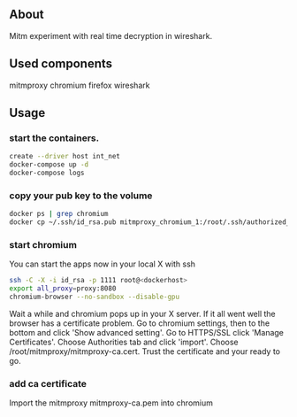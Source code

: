 ## About

Mitm experiment with real time decryption in wireshark.

## Used components

mitmproxy
chromium
firefox
wireshark

## Usage

### start the containers.
```bash
create --driver host int_net
docker-compose up -d
docker-compose logs
```

### copy your pub key to the volume
```bash
docker ps | grep chromium
docker cp ~/.ssh/id_rsa.pub mitmproxy_chromium_1:/root/.ssh/authorized_keys
```

### start chromium
You can start the apps now in your local X with ssh
```bash
ssh -C -X -i id_rsa -p 1111 root@<dockerhost>
export all_proxy=proxy:8080
chromium-browser --no-sandbox --disable-gpu
```
Wait a while and chromium pops up in your X server.
If it all went well the browser has a certificate problem.
Go to chromium settings, then to the bottom and click
'Show advanced setting'. Go to HTTPS/SSL click 'Manage Certificates'.
Choose Authorities tab and click 'import'. Choose /root/mitmproxy/mitmproxy-ca.cert.
Trust the certificate and your ready to go.



### add ca certificate
Import the mitmproxy mitmproxy-ca.pem into chromium
